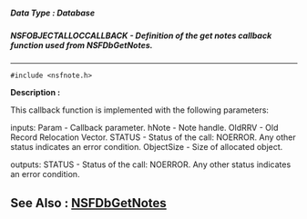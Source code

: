 ##### Data Type : Database
##### NSFOBJECTALLOCCALLBACK - Definition of the get notes callback function used from NSFDbGetNotes.
---
```
#include <nsfnote.h>
```
**Description :**

This callback function is implemented with the following parameters:  

inputs:
Param - Callback parameter.
hNote - Note handle.
OldRRV - Old Record Relocation Vector.
STATUS - Status of the call: NOERROR. Any other status indicates an error 
condition.
ObjectSize - Size of allocated object.

outputs: 
STATUS - Status of the call: NOERROR. Any other status indicates an error 
condition.


**See Also :**
[NSFDbGetNotes](/domino-c-api-docs/reference/Func/NSFDbGetNotes)
---
